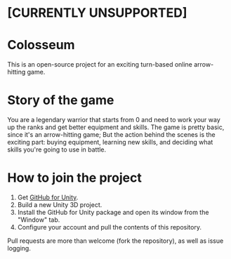 # [CURRENTLY UNSUPPORTED] 

# Colosseum

This is an open-source project for an exciting turn-based online arrow-hitting game.

# Story of the game

You are a legendary warrior that starts from 0 and need to work your way up the ranks and get better equipment and skills. 
The game is pretty basic, since it's an arrow-hitting game; 
But the action behind the scenes is the exciting part: buying equipment, learning new skills, and deciding what skills you're going to use in battle. 

# How to join the project

1. Get [GitHub for Unity](https://assetstore.unity.com/packages/tools/version-control/github-for-unity-118069).
2. Build a new Unity 3D project.
3. Install the GitHub for Unity package and open its window from the "Window" tab.
4. Configure your account and pull the contents of this repository.

Pull requests are more than welcome (fork the repository), as well as issue logging. 
